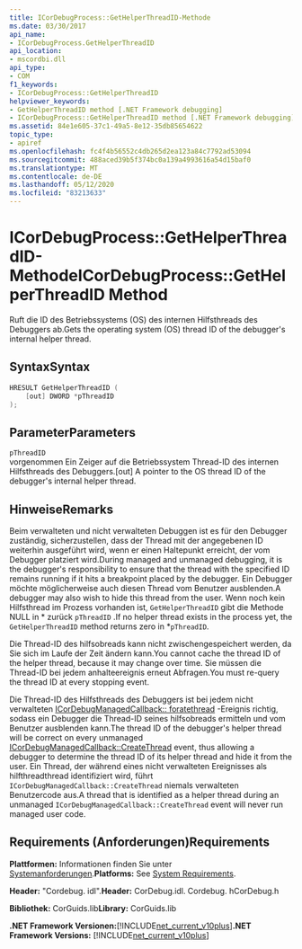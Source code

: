 ```yaml
---
title: ICorDebugProcess::GetHelperThreadID-Methode
ms.date: 03/30/2017
api_name:
- ICorDebugProcess.GetHelperThreadID
api_location:
- mscordbi.dll
api_type:
- COM
f1_keywords:
- ICorDebugProcess::GetHelperThreadID
helpviewer_keywords:
- GetHelperThreadID method [.NET Framework debugging]
- ICorDebugProcess::GetHelperThreadID method [.NET Framework debugging]
ms.assetid: 84e1e605-37c1-49a5-8e12-35db85654622
topic_type:
- apiref
ms.openlocfilehash: fc4f4b56552c4db265d2ea123a84c7792ad53094
ms.sourcegitcommit: 488aced39b5f374bc0a139a4993616a54d15baf0
ms.translationtype: MT
ms.contentlocale: de-DE
ms.lasthandoff: 05/12/2020
ms.locfileid: "83213633"
---
```

# <a name="icordebugprocessgethelperthreadid-method"></a><span data-ttu-id="8ef9c-102">ICorDebugProcess::GetHelperThreadID-Methode</span><span class="sxs-lookup"><span data-stu-id="8ef9c-102">ICorDebugProcess::GetHelperThreadID Method</span></span>
<span data-ttu-id="8ef9c-103">Ruft die ID des Betriebssystems (OS) des internen Hilfsthreads des Debuggers ab.</span><span class="sxs-lookup"><span data-stu-id="8ef9c-103">Gets the operating system (OS) thread ID of the debugger's internal helper thread.</span></span>  
  
## <a name="syntax"></a><span data-ttu-id="8ef9c-104">Syntax</span><span class="sxs-lookup"><span data-stu-id="8ef9c-104">Syntax</span></span>  
  
```cpp  
HRESULT GetHelperThreadID (  
    [out] DWORD *pThreadID  
);  
```  
  
## <a name="parameters"></a><span data-ttu-id="8ef9c-105">Parameter</span><span class="sxs-lookup"><span data-stu-id="8ef9c-105">Parameters</span></span>  
 `pThreadID`  
 <span data-ttu-id="8ef9c-106">vorgenommen Ein Zeiger auf die Betriebssystem Thread-ID des internen Hilfsthreads des Debuggers.</span><span class="sxs-lookup"><span data-stu-id="8ef9c-106">[out] A pointer to the OS thread ID of the debugger's internal helper thread.</span></span>  
  
## <a name="remarks"></a><span data-ttu-id="8ef9c-107">Hinweise</span><span class="sxs-lookup"><span data-stu-id="8ef9c-107">Remarks</span></span>  
 <span data-ttu-id="8ef9c-108">Beim verwalteten und nicht verwalteten Debuggen ist es für den Debugger zuständig, sicherzustellen, dass der Thread mit der angegebenen ID weiterhin ausgeführt wird, wenn er einen Haltepunkt erreicht, der vom Debugger platziert wird.</span><span class="sxs-lookup"><span data-stu-id="8ef9c-108">During managed and unmanaged debugging, it is the debugger's responsibility to ensure that the thread with the specified ID remains running if it hits a breakpoint placed by the debugger.</span></span> <span data-ttu-id="8ef9c-109">Ein Debugger möchte möglicherweise auch diesen Thread vom Benutzer ausblenden.</span><span class="sxs-lookup"><span data-stu-id="8ef9c-109">A debugger may also wish to hide this thread from the user.</span></span> <span data-ttu-id="8ef9c-110">Wenn noch kein Hilfsthread im Prozess vorhanden ist, `GetHelperThreadID` gibt die Methode NULL in \* zurück `pThreadID` .</span><span class="sxs-lookup"><span data-stu-id="8ef9c-110">If no helper thread exists in the process yet, the `GetHelperThreadID` method returns zero in \*`pThreadID`.</span></span>  
  
 <span data-ttu-id="8ef9c-111">Die Thread-ID des hilfsobreads kann nicht zwischengespeichert werden, da Sie sich im Laufe der Zeit ändern kann.</span><span class="sxs-lookup"><span data-stu-id="8ef9c-111">You cannot cache the thread ID of the helper thread, because it may change over time.</span></span> <span data-ttu-id="8ef9c-112">Sie müssen die Thread-ID bei jedem anhalteereignis erneut Abfragen.</span><span class="sxs-lookup"><span data-stu-id="8ef9c-112">You must re-query the thread ID at every stopping event.</span></span>  
  
 <span data-ttu-id="8ef9c-113">Die Thread-ID des Hilfsthreads des Debuggers ist bei jedem nicht verwalteten [ICorDebugManagedCallback:: foratethread](icordebugmanagedcallback-createthread-method.md) -Ereignis richtig, sodass ein Debugger die Thread-ID seines hilfsobreads ermitteln und vom Benutzer ausblenden kann.</span><span class="sxs-lookup"><span data-stu-id="8ef9c-113">The thread ID of the debugger's helper thread will be correct on every unmanaged [ICorDebugManagedCallback::CreateThread](icordebugmanagedcallback-createthread-method.md) event, thus allowing a debugger to determine the thread ID of its helper thread and hide it from the user.</span></span> <span data-ttu-id="8ef9c-114">Ein Thread, der während eines nicht verwalteten Ereignisses als hilfthreadthread identifiziert wird, führt `ICorDebugManagedCallback::CreateThread` niemals verwalteten Benutzercode aus.</span><span class="sxs-lookup"><span data-stu-id="8ef9c-114">A thread that is identified as a helper thread during an unmanaged `ICorDebugManagedCallback::CreateThread` event will never run managed user code.</span></span>  
  
## <a name="requirements"></a><span data-ttu-id="8ef9c-115">Requirements (Anforderungen)</span><span class="sxs-lookup"><span data-stu-id="8ef9c-115">Requirements</span></span>  
 <span data-ttu-id="8ef9c-116">**Plattformen:** Informationen finden Sie unter [Systemanforderungen](../../get-started/system-requirements.md).</span><span class="sxs-lookup"><span data-stu-id="8ef9c-116">**Platforms:** See [System Requirements](../../get-started/system-requirements.md).</span></span>  
  
 <span data-ttu-id="8ef9c-117">**Header:** "Cordebug. idl".</span><span class="sxs-lookup"><span data-stu-id="8ef9c-117">**Header:** CorDebug.idl.</span></span> <span data-ttu-id="8ef9c-118">Cordebug. h</span><span class="sxs-lookup"><span data-stu-id="8ef9c-118">CorDebug.h</span></span>  
  
 <span data-ttu-id="8ef9c-119">**Bibliothek:** CorGuids.lib</span><span class="sxs-lookup"><span data-stu-id="8ef9c-119">**Library:** CorGuids.lib</span></span>  
  
 <span data-ttu-id="8ef9c-120">**.NET Framework Versionen:**[!INCLUDE[net_current_v10plus](../../../../includes/net-current-v10plus-md.md)]</span><span class="sxs-lookup"><span data-stu-id="8ef9c-120">**.NET Framework Versions:** [!INCLUDE[net_current_v10plus](../../../../includes/net-current-v10plus-md.md)]</span></span>
